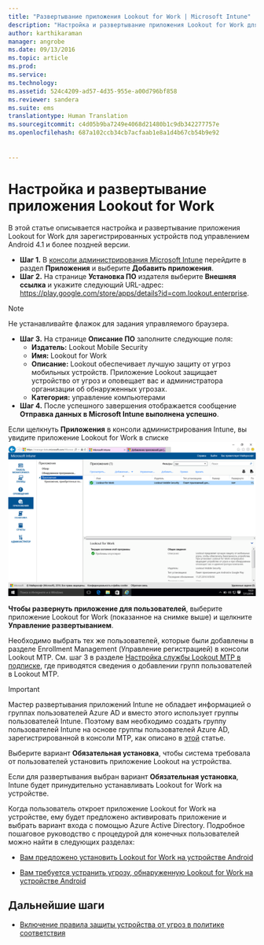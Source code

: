 ```yaml
---
title: "Развертывание приложения Lookout for Work | Microsoft Intune"
description: "Настройка и развертывание приложения Lookout for Work для Android."
author: karthikaraman
manager: angrobe
ms.date: 09/13/2016
ms.topic: article
ms.prod: 
ms.service: 
ms.technology: 
ms.assetid: 524c4209-ad57-4d35-955e-a00d796bf858
ms.reviewer: sandera
ms.suite: ems
translationtype: Human Translation
ms.sourcegitcommit: c4d05b9ba7249e4068d21480b1c9db342277757e
ms.openlocfilehash: 687a102ccb34cb7acfaab1e8a1d4b67cb54b9e92


---
```


# Настройка и развертывание приложения Lookout for Work
В этой статье описывается настройка и развертывание приложения Lookout for Work для зарегистрированных устройств под управлением Android 4.1 и более поздней версии.

* **Шаг 1.** В [консоли администрирования Microsoft Intune](https://manage.microsoft.com) перейдите в раздел **Приложения** и выберите **Добавить приложения**.   
* **Шаг 2.** На странице **Установка ПО** издателя выберите **Внешняя ссылка** и укажите следующий URL-адрес: https://play.google.com/store/apps/details?id=com.lookout.enterprise.
>[!NOTE]
>Не устанавливайте флажок для задания управляемого браузера.

* **Шаг 3.** На странице **Описание ПО** заполните следующие поля:
  * **Издатель:** Lookout Mobile Security
  * **Имя:** Lookout for Work
  * **Описание:** Lookout обеспечивает лучшую защиту от угроз мобильных устройств. Приложение Lookout защищает устройство от угроз и оповещает вас и администратора организации об обнаруженных угрозах.
  * **Категория:** управление компьютерами
* **Шаг 4.** После успешного завершения отображается сообщение **Отправка данных в Microsoft Intune выполнена успешно**.

Если щелкнуть **Приложения** в консоли администрирования Intune, вы увидите приложение Lookout for Work в списке ![снимок экрана страницы "Приложения" консоли администрирования Intune с приложением Lookout for Work в списке](../media/mtp/lookout-app-listed-intune-console.png)

**Чтобы развернуть приложение для пользователей**, выберите приложение Lookout for Work (показанное на снимке выше) и щелкните **Управление развертыванием**.

Необходимо выбрать тех же пользователей, которые были добавлены в разделе Enrollment Management (Управление регистрацией) в консоли Lookout MTP.  См. шаг 3 в разделе [Настройка службы Lookout MTP в подписке](set-up-your-subscription-with-lookout-mtp#configure-your-subscription-with-lookout-mtp), где приводятся сведения о добавлении групп пользователей в Lookout MTP.
>[!IMPORTANT]
> Мастер развертывания приложений Intune не обладает информацией о группах пользователей Azure AD и вместо этого использует группы пользователей Intune. Поэтому вам необходимо создать группу пользователей Intune на основе группы пользователей Azure AD, зарегистрированной в консоли MTP, как описано в [этой](plan-your-user-and-device-groups.md) статье.

Выберите вариант **Обязательная установка**, чтобы система требовала от пользователей установить приложение Lookout на устройства.


Если для развертывания выбран вариант **Обязательная установка**, Intune будет принудительно устанавливать Lookout for Work на устройстве.   

Когда пользователь откроет приложение Lookout for Work на устройстве, ему будет предложено активировать приложение и выбрать вариант входа с помощью Azure Active Directory. Подробное пошаговое руководство с процедурой для конечных пользователей можно найти в следующих разделах:

* [Вам предложено установить Lookout for Work на устройстве Android](http://docs.microsoft.com/intune/enduser/you-are-prompted-to-install-lookout-for-work-android)

* [Вам требуется устранить угрозу, обнаруженную Lookout for Work на устройстве Android](http://docs.microsoft.com/intune/enduser/you-need-to-resolve-a-threat-found-by-lookout-for-work-android)

## Дальнейшие шаги
* [Включение правила защиты устройства от угроз в политике соответствия](enable-device-threat-protection-rule-in-compliance-policy.md)



<!--HONumber=Sep16_HO3-->


